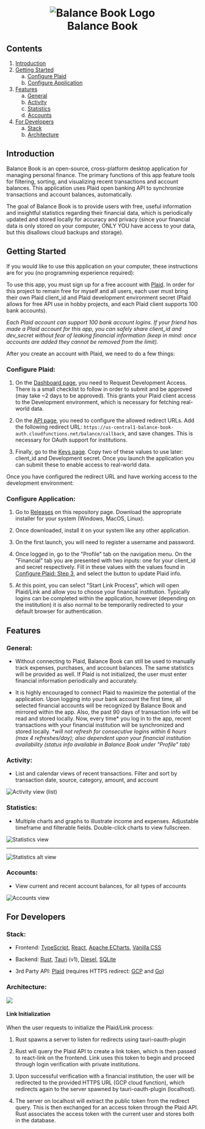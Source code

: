 <h1 align="center">
  <img src="./src-tauri/icons/icon.png" alt="Balance Book Logo" /><br/>
  Balance Book
</h1>

## Contents
1. <a href='#intro'>Introduction</a>
2. <a href='#start'>Getting Started</a><br/>
&nbsp;&nbsp;&nbsp;&nbsp;a. <a href='#plaid'>Configure Plaid</a><br/>
&nbsp;&nbsp;&nbsp;&nbsp;b. <a href='#app'>Configure Application</a><br/>
3. <a href='#feature'>Features</a><br/>
&nbsp;&nbsp;&nbsp;&nbsp;a. <a href='#general'>General</a><br/>
&nbsp;&nbsp;&nbsp;&nbsp;b. <a href='#activity'>Activity</a><br/>
&nbsp;&nbsp;&nbsp;&nbsp;c. <a href='#stats'>Statistics</a><br/>
&nbsp;&nbsp;&nbsp;&nbsp;d. <a href='#account'>Accounts</a><br/>
4. <a href='#dev'>For Developers</a><br/>
&nbsp;&nbsp;&nbsp;&nbsp;a. <a href='#stack'>Stack</a><br/>
&nbsp;&nbsp;&nbsp;&nbsp;b. <a href='#arch'>Architecture</a><br/>

<h2 id='intro'>Introduction </h2>

Balance Book is an open-source, cross-platform desktop application for managing personal finance. The primary functions of this app feature tools for filtering, sorting, and visualizing recent transactions and account balances. This application uses Plaid open banking API to synchronize transactions and account balances, automatically.

The goal of Balance Book is to provide users with free, useful information and insightful statistics regarding their financial data, which is periodically updated and stored locally for accuracy and privacy (since your financial data is only stored on your computer, ONLY YOU have access to your data, but this disallows cloud backups and storage).

<h2 id='start'>Getting Started </h2>

If you would like to use this application on your computer, these instructions are for you (no programming experience required):

To use this app, you must sign up for a free account with [Plaid](https://plaid.com/). In order for this project to remain free for myself and all users, each user must bring their own Plaid client_id and Plaid development environment secret (Plaid allows for free API use in hobby projects, and each Plaid client supports 100 bank accounts). 

*Each Plaid account can support 100 bank account logins. If your friend has made a Plaid account for this app, you can safely share client_id and dev_secret without fear of leaking financial information (keep in mind: once accounts are added they cannot be removed from the limit).*

After you create an account with Plaid, we need to do a few things:
<h3 id='plaid'>Configure Plaid: </h3>

1. On the <a href='https://dashboard.plaid.com/overview'/>Dashboard page</a>, you need to Request Development Access. There is a small checklist to follow in order to submit and be approved (may take ~2 days to be approved). This grants your Plaid client access to the Development environment, which is necessary for fetching real-world data.

2. On the <a href='https://dashboard.plaid.com/developers/api'/>API page</a>, you need to configure the allowed redirect URLs. Add the following redirect URL: ```https://us-central1-balance-book-auth.cloudfunctions.net/balance/callback```, and save changes. This is necessary for OAuth support for institutions.

3. Finally, go to the <a href='https://dashboard.plaid.com/developers/keys'/>Keys page</a>. Copy two of these values to use later: client_id and Development secret. Once you launch the application you can submit these to enable access to real-world data.

Once you have configured the redirect URL and have working access to the development environment:
<h3 id='app'>Configure Application: </h3>

1. Go to <a href='https://github.com/zekissel/balance-book/releases'/>Releases</a> on this repository page. Download the appropriate installer for your system (Windows, MacOS, Linux).

2. Once downloaded, install it on your system like any other application.

3. On the first launch, you will need to register a username and password.

4. Once logged in, go to the "Profile" tab on the navigation menu. On the "Financial" tab you are presented with two inputs: one for your client_id and secret respectively. Fill in these values with the values found in  <a href='https://dashboard.plaid.com/developers/keys'>Configure Plaid: Step 3</a>, and select the button to update Plaid info.

5. At this point, you can select "Start Link Process", which will open Plaid/Link and allow you to choose your financial institution. Typically logins can be completed within the application, however (depending on the institution) it is also normal to be temporarily redirected to your default browser for authentication.

<h2 id='feature'>Features </h2>

<h3 id='general'>General: </h3>

- Without connecting to Plaid, Balance Book can still be used to manually track expenses, purchases, and account balances. The same statistics will be provided as well. If Plaid is not initialized, the user must enter financial information periodically and accurately.

- It is highly encouraged to connect Plaid to maximize the potential of the application. Upon logging into your bank account the first time, all selected financial accounts will be recognized by Balance Book and mirrored within the app. Also, the past 90 days of transaction info will be read and stored locally. Now, every time* you log in to the app, recent transactions with your financial institution will be synchronized and stored locally. **will not refresh for consecutive logins within 6 hours (max 4 refreshes/day); also dependent upon your financial institution availability (status info available in Balance Book under "Profile" tab)*



<h3 id='activity'>Activity: </h3>

- List and calendar views of recent transactions. Filter and sort by transaction date, source, category, amount, and account

<img align='center' src="./.github/img/list.png" alt="Activity view (list)">



<h3 id='stats'>Statistics: </h3>

- Multiple charts and graphs to illustrate income and expenses. Adjustable timeframe and filterable fields. Double-click charts to view fullscreen.

<img align='center' src="./.github/img/statistics.png" alt="Statistics view">

---

<img align='center' src="./.github/img/statistics2.png" alt="Statistics alt view">



<h3 id='account'>Accounts: </h3>

- View current and recent account balances, for all types of accounts

<img align='center' src="./.github/img/accounts.png" alt="Accounts view">



<h2 id='dev'>For Developers </h2>

<h3 id='stack'>Stack: </h3>

- Frontend: <a href='https://www.typescriptlang.org/'>TypeScript</a>, <a href='https://react.dev/'>React</a>, <a href='https://echarts.apache.org/en/index.html'>Apache ECharts</a>, <a href='https://developer.mozilla.org/en-US/docs/Web/CSS'>Vanilla CSS</a>

- Backend: <a href='https://www.rust-lang.org/'>Rust</a>, <a href='https://tauri.app/'>Tauri</a> (v1), <a href='https://diesel.rs/'>Diesel</a>, <a href='https://www.sqlite.org/'>SQLite</a>

- 3rd Party API: <a href='https://plaid.com/'>Plaid</a> (requires HTTPS redirect: <a href='https://cloud.google.com/?hl=en'>GCP</a> and <a href='https://go.dev/'>Go</a>)


<h3 id='arch'>Architecture: </h3>

<img src='./.github/img/architecture.png' />

#### Link Initialization

When the user requests to initialize the Plaid/Link process:

1. Rust spawns a server to listen for redirects using tauri-oauth-plugin

2. Rust will query the Plaid API to create a link token, which is then passed to react-link on the frontend. Link uses this token to begin and proceed through login verification with private institutions.

3. Upon successful verification with a financial institution, the user will be redirected to the provided HTTPS URL (GCP cloud function), which redirects again to the server spawned by tauri-oauth-plugin (localhost).

4. The server on localhost will extract the public token from the redirect query. This is then exchanged for an access token through the Plaid API. Rust associates the access token with the current user and stores both in the database.
